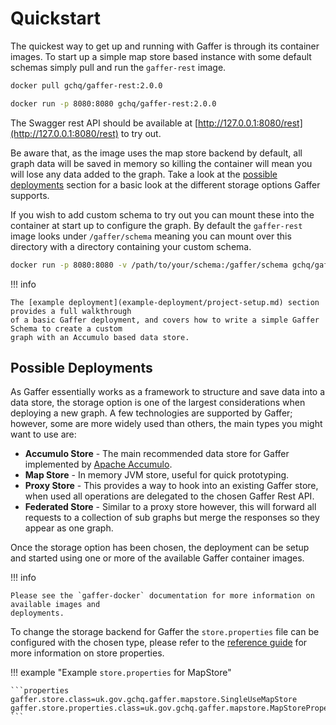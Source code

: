 # Quickstart

The quickest way to get up and running with Gaffer is through its container images. To start up a
simple map store based instance with some default schemas simply pull and run the `gaffer-rest`
image.

```bash
docker pull gchq/gaffer-rest:2.0.0
```

```bash
docker run -p 8080:8080 gchq/gaffer-rest:2.0.0
```

The Swagger rest API should be available at [http://127.0.0.1:8080/rest](http://127.0.0.1:8080/rest)
to try out.

Be aware that, as the image uses the map store backend by default, all graph data will be saved in
memory so killing the container will mean you will lose any data added to the graph. Take a look at
the [possible deployments](#possible-deployments) section for a basic look at the different storage
options Gaffer supports.

If you wish to add custom schema to try out you can mount these into the container at start up to
configure the graph. By default the `gaffer-rest` image looks under `/gaffer/schema` meaning you can
mount over this directory with a directory containing your custom schema.

```bash
docker run -p 8080:8080 -v /path/to/your/schema:/gaffer/schema gchq/gaffer-rest:2.0.0
```

!!! info

    The [example deployment](example-deployment/project-setup.md) section provides a full walkthrough
    of a basic Gaffer deployment, and covers how to write a simple Gaffer Schema to create a custom
    graph with an Accumulo based data store.

## Possible Deployments

As Gaffer essentially works as a framework to structure and save data into a data store, the storage
option is one of the largest considerations when deploying a new graph. A few technologies are
supported by Gaffer; however, some are more widely used than others, the main types you might want
to use are:

- **Accumulo Store** - The main recommended data store for Gaffer implemented by [Apache
    Accumulo](https://accumulo.apache.org/).
- **Map Store** - In memory JVM store, useful for quick prototyping.
- **Proxy Store** - This provides a way to hook into an existing Gaffer store, when used all
    operations are delegated to the chosen Gaffer Rest API.
- **Federated Store** - Similar to a proxy store however, this will forward all requests to a
    collection of sub graphs but merge the responses so they appear as one graph.

Once the storage option has been chosen, the deployment can be setup and started using one or more
of the available Gaffer container images.

!!! info

    Please see the `gaffer-docker` documentation for more information on available images and
    deployments.

To change the storage backend for Gaffer the `store.properties` file can be configured with the
chosen type, please refer to the [reference guide](../reference/stores-guide/stores.md) for more
information on store properties.

!!! example "Example `store.properties` for MapStore"

    ```properties
    gaffer.store.class=uk.gov.gchq.gaffer.mapstore.SingleUseMapStore
    gaffer.store.properties.class=uk.gov.gchq.gaffer.mapstore.MapStoreProperties
    ```
